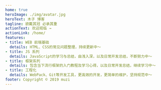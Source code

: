 ```yaml
---
home: true
heroImage: ./img/avatar.jpg
heroText: 木子 博客
tagline: 欲戴其冠 必承其重
actionText: 欢迎观临 →
actionLink: /home/
features:
- title: WEB 前端基础
  details: HTML、CSS的常见问题整理，持续更新中～
- title: JS 系列
  details: JavaScript的学习与总结，由浅入深，以及日常开发总结，不断努力中～
- title: 框架系列
  details: 包含当下流行框架的入门教程及学习心得，以及日常开发总结，继续学习中～
- title: 工程化
  details: WebPack、Git等开发工具，更高效的开发，更简单的维护，坚持规范中～
footer: Copyright © 2019 muzi
---
```

